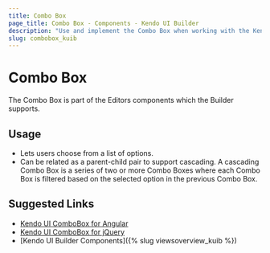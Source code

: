 ```yaml
---
title: Combo Box
page_title: Combo Box - Components - Kendo UI Builder
description: "Use and implement the Combo Box when working with the Kendo UI Builder tool for creating and managing Angular and AngularJS-based web applications."
slug: combobox_kuib
---
```


# Combo Box

The Combo Box is part of the Editors components which the Builder supports.

## Usage

* Lets users choose from a list of options.
* Can be related as a parent-child pair to support cascading. A cascading Combo Box is a series of two or more Combo Boxes where each Combo Box is filtered based on the selected option in the previous Combo Box.

## Suggested Links

* [Kendo UI ComboBox for Angular](https://www.telerik.com/kendo-angular-ui/components/charts/series-types/area/)
* [Kendo UI ComboBox for jQuery](https://www.telerik.com/kendo-angular-ui/components/dropdowns/combobox/)
* [Kendo UI Builder Components]({% slug viewsoverview_kuib %})
